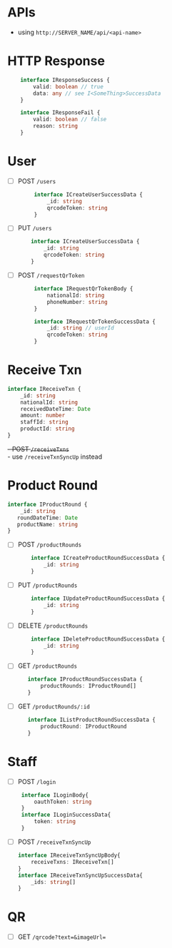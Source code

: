 # APIs
- using `http://SERVER_NAME/api/<api-name>`
# HTTP Response
```ts
    interface IResponseSuccess {
        valid: boolean // true
        data: any // see I<SomeThing>SuccessData
    }
```

```ts
    interface IResponseFail {
        valid: boolean // false
        reason: string 
    }
```
# User

- [ ] POST `/users`
   ```ts
        interface ICreateUserSuccessData {
            _id: string
            qrcodeToken: string
        }
    ```
- [ ] PUT `/users`
    ```ts
        interface ICreateUserSuccessData {
            _id: string
            qrcodeToken: string
        }
    ```
- [ ] POST `/requestQrToken`
   ```ts
        interface IRequestQrTokenBody {
            nationalId: string
            phoneNumber: string
        }

        interface IRequestQrTokenSuccessData {
            _id: string // userId
            qrcodeToken: string
        }
    ```  

# Receive Txn
```ts
interface IReceiveTxn {
    _id: string
    nationalId: string
    receivedDateTime: Date
    amount: number
    staffId: string
    productId: string
}
```
~~- POST `/receiveTxns`~~  
    - use `/receiveTxnSyncUp` instead
 

# Product Round
```ts
interface IProductRound {
    _id: string
   roundDateTime: Date
   productName: string
}
```
- [ ] POST `/productRounds`
    ```ts
        interface ICreateProductRoundSuccessData {
            _id: string
        }
    ```
- [ ] PUT `/productRounds`
    ```ts
        interface IUpdateProductRoundSuccessData {
            _id: string
        }
    ```
- [ ] DELETE `/productRounds`
    ```ts
        interface IDeleteProductRoundSuccessData {
            _id: string
        }
    ```
- [ ] GET `/productRounds`
     ```ts
        interface IProductRoundSuccessData {
            productRounds: IProductRound[]
        }
    ```
- [ ] GET `/productRounds/:id`
     ```ts
        interface IListProductRoundSuccessData {
            productRound: IProductRound
        }
    ```

# Staff
- [ ] POST `/login`
   ```ts
    interface ILoginBody{
        oauthToken: string
    }
    interface ILoginSuccessData{
        token: string
    }
    ```
  
- [ ] POST `/receiveTxnSyncUp`
    ```ts
    interface IReceiveTxnSyncUpBody{
        receiveTxns: IReceiveTxn[]
    }
    interface IReceiveTxnSyncUpSuccessData{
        _ids: string[]
    }
    ```

# QR
- [ ] GET `/qrcode?text=&imageUrl=`




